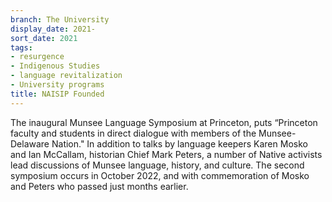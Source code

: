 ```yaml
---
branch: The University
display_date: 2021-
sort_date: 2021
tags:
- resurgence
- Indigenous Studies
- language revitalization
- University programs
title: NAISIP Founded
---
```


The inaugural  Munsee Language Symposium at Princeton, puts “Princeton faculty and students in direct dialogue with members of the Munsee-Delaware Nation." In addition to talks by language keepers Karen Mosko and Ian McCallam, historian Chief Mark Peters, a number of Native activists lead discussions of Munsee language, history, and culture. The second symposium occurs in October 2022, and with commemoration of Mosko and Peters who passed just months earlier.